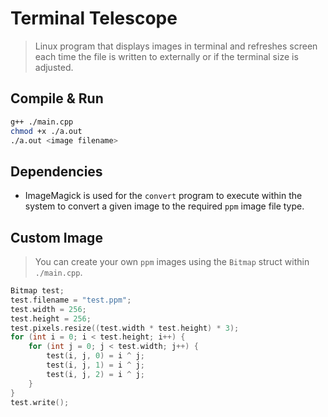 # Terminal Telescope

> Linux program that displays images in terminal and refreshes screen each time the file is written to externally or if the terminal size is adjusted.

## Compile & Run

```sh
g++ ./main.cpp
chmod +x ./a.out
./a.out <image filename>
```

## Dependencies

- ImageMagick is used for the `convert` program to execute within the system to convert a given image to the required `ppm` image file type.

## Custom Image

> You can create your own `ppm` images using the `Bitmap` struct within `./main.cpp`.

```cpp
Bitmap test;
test.filename = "test.ppm";
test.width = 256;
test.height = 256;
test.pixels.resize((test.width * test.height) * 3);
for (int i = 0; i < test.height; i++) {
	for (int j = 0; j < test.width; j++) {
		test(i, j, 0) = i ^ j;
		test(i, j, 1) = i ^ j;
		test(i, j, 2) = i ^ j;
	}
}
test.write();
```
